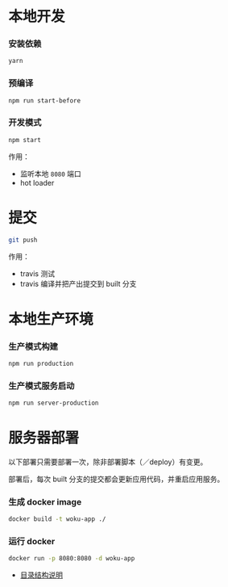 # 本地开发

### 安装依赖

```bash
yarn
```

### 预编译

```bash
npm run start-before
```

### 开发模式

```bash
npm start
```

作用：

- 监听本地 `8080` 端口
- hot loader

# 提交

```bash
git push
```

作用：

- travis 测试
- travis 编译并把产出提交到 built 分支

# 本地生产环境

### 生产模式构建

```bash
npm run production
```

### 生产模式服务启动

```bash
npm run server-production
```

# 服务器部署

以下部署只需要部署一次，除非部署脚本（／deploy）有变更。

部署后，每次 built 分支的提交都会更新应用代码，并重启应用服务。

### 生成 docker image

```bash
docker build -t woku-app ./
```

### 运行 docker

```bash
docker run -p 8080:8080 -d woku-app
```

- [目录结构说明](docs/directory.md)